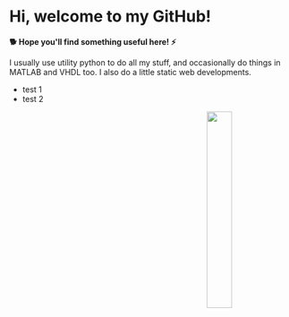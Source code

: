 # Hi, welcome to my GitHub! 

**🐕 Hope you'll find something useful here! ⚡️**

<p>
I usually use utility python to do all my stuff, and occasionally do things in MATLAB and VHDL too. 
I also do a little static web developments.

- test 1 
- test 2

<img src='https://github.com/jarondlk/jarondlk/blob/4b69b80e2984997dd67915d92a0872232256a695/Untitled_Artwork%204.PNG' align='right' width='30%'>
</p>
